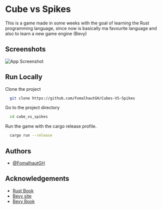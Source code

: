 
# Cube vs Spikes

This is a game made in some weeks with the goal of learning the Rust programming language,
since now is basically ma favourite language and also to learn a new game engine (Bevy)

## Screenshots

![App Screenshot](https://cdn.discordapp.com/attachments/638124278616817710/1009514687173492796/game_screen.png)

## Run Locally

Clone the project

```bash
  git clone https://github.com/FomalhautGH/Cubes-VS-Spikes
```

Go to the project directory

```bash
  cd cube_vs_spikes
```

Run the game with the cargo release profile.

```bash
  cargo run --release
```

## Authors

- [@FomalhautGH](https://github.com/FomalhautGH)

## Acknowledgements

 - [Rust Book](https://doc.rust-lang.org/book)
 - [Bevy site](https://bevyengine.org)
 - [Bevy Book](https://bevy-cheatbook.github.io/introduction.html)
